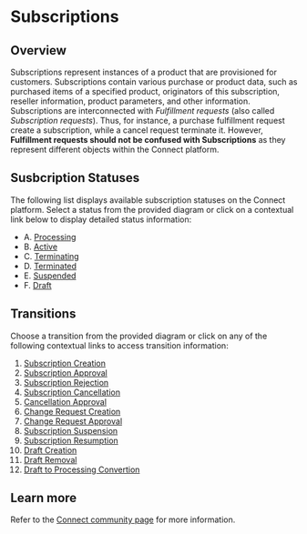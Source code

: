 # Subscriptions
## Overview
Subscriptions represent instances of a product that are provisioned for customers. Subscriptions contain various purchase or product data, such as purchased items of a specified product, originators of this subscription, reseller information, product parameters, and other information.
Subscriptions are interconnected with *Fulfillment requests* (also called *Subscription requests*). Thus, for instance, a purchase fulfillment request create a subscription, while a cancel request terminate it. However, **Fulfillment requests should not be confused with Subscriptions** as they represent different objects within the Connect platform.
## Susbcription Statuses
The following list displays available subscription statuses on the Connect platform. Select a status from the provided diagram or click on a contextual link below to display detailed status information:

* A. [Processing](s-a-processing.html)
* B. [Active](s-b-active.html)
* C. [Terminating](s-c-terminating.html)
* D. [Terminated](s-d-teminated.html)
* E. [Suspended](s-e-suspended.html)
* F. [Draft](s-f-draft.html)

## Transitions
Choose a transition from the provided diagram or click on any of the following contextual links to access transition information:

1. [Subscription Creation](t-1-new-subscription.html)
2. [Subscription Approval](t-2-pro-active.html)
3. [Subscription Rejection](t-3-pro-terminated.html)
4. [Subscription Cancellation](t-4-active-terminating.html)
5. [Cancellation Approval](t-5-terminating-terminated.html)
6. [Change Request Creation](t-6-change-request.html)
7. [Change Request Approval](t-7-change-approval.html)
8. [Subscription Suspension](t-8-suspend.html)
9. [Subscription Resumption](t-9-resume.html)
10. [Draft Creation](t-10-draft.html)
11. [Draft Removal](t-11-draft-removal.html)
12. [Draft to Processing Convertion](t-12-draft-processing.html)

## Learn more
Refer to the [Connect community page](https://connect.cloudblue.com/community/subscriptions) for more information.
